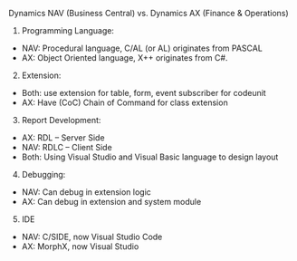 Dynamics NAV (Business Central) vs. Dynamics AX (Finance & Operations)

1. Programming Language:
  - NAV: Procedural language, C/AL (or AL) originates from PASCAL
  - AX: Object Oriented language, X++ originates from C#.
  
2. Extension:
  - Both: use extension for table, form, event subscriber for codeunit
  - AX: Have (CoC) Chain of Command for class extension
  
3. Report Development:
  - AX: RDL – Server Side 
  - NAV: RDLC – Client Side 	
  - Both: Using Visual Studio and Visual Basic language to design layout

4. Debugging:
  - NAV: Can debug in extension logic
  - AX: Can debug in extension and system module
	
5. IDE	
  - NAV: C/SIDE, now Visual Studio Code
  - AX: MorphX, now Visual Studio
